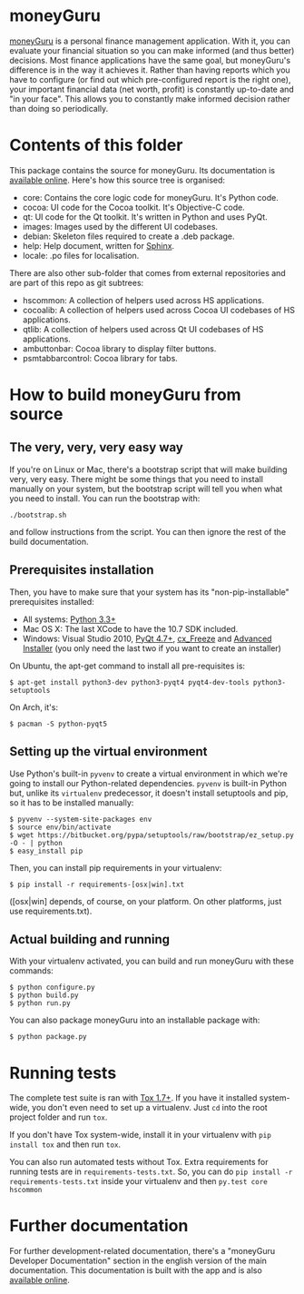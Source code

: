 # moneyGuru

[moneyGuru][moneyguru] is a personal finance management application. With it, you can evaluate your
financial situation so you can make informed (and thus better) decisions. Most finance applications
have the same goal, but moneyGuru's difference is in the way it achieves it. Rather than having
reports which you have to configure (or find out which pre-configured report is the right one), your
important financial data (net worth, profit) is constantly up-to-date and "in your face". This
allows you to constantly make informed decision rather than doing so periodically.

# Contents of this folder

This package contains the source for moneyGuru. Its documentation is
[available online][documentation]. Here's how this source tree is organised:

* core: Contains the core logic code for moneyGuru. It's Python code.
* cocoa: UI code for the Cocoa toolkit. It's Objective-C code.
* qt: UI code for the Qt toolkit. It's written in Python and uses PyQt.
* images: Images used by the different UI codebases.
* debian: Skeleton files required to create a .deb package.
* help: Help document, written for [Sphinx][sphinx].
* locale: .po files for localisation.

There are also other sub-folder that comes from external repositories and are part of this repo as
git subtrees:

* hscommon: A collection of helpers used across HS applications.
* cocoalib: A collection of helpers used across Cocoa UI codebases of HS applications.
* qtlib: A collection of helpers used across Qt UI codebases of HS applications.
* ambuttonbar: Cocoa library to display filter buttons.
* psmtabbarcontrol: Cocoa library for tabs.

# How to build moneyGuru from source

## The very, very, very easy way

If you're on Linux or Mac, there's a bootstrap script that will make building very, very easy. There
might be some things that you need to install manually on your system, but the bootstrap script will
tell you when what you need to install. You can run the bootstrap with:

    ./bootstrap.sh

and follow instructions from the script. You can then ignore the rest of the build documentation.

## Prerequisites installation

Then, you have to make sure that your system has its "non-pip-installable" prerequisites installed:

* All systems: [Python 3.3+][python]
* Mac OS X: The last XCode to have the 10.7 SDK included.
* Windows: Visual Studio 2010, [PyQt 4.7+][pyqt], [cx_Freeze][cxfreeze] and
  [Advanced Installer][advinst] (you only need the last two if you want to create an installer)

On Ubuntu, the apt-get command to install all pre-requisites is:

    $ apt-get install python3-dev python3-pyqt4 pyqt4-dev-tools python3-setuptools

On Arch, it's:

    $ pacman -S python-pyqt5

## Setting up the virtual environment

Use Python's built-in `pyvenv` to create a virtual environment in which we're going to install our
Python-related dependencies. `pyvenv` is built-in Python but, unlike its `virtualenv` predecessor,
it doesn't install setuptools and pip, so it has to be installed manually:

    $ pyvenv --system-site-packages env
    $ source env/bin/activate
    $ wget https://bitbucket.org/pypa/setuptools/raw/bootstrap/ez_setup.py -O - | python
    $ easy_install pip

Then, you can install pip requirements in your virtualenv:

    $ pip install -r requirements-[osx|win].txt
    
([osx|win] depends, of course, on your platform. On other platforms, just use requirements.txt).

## Actual building and running

With your virtualenv activated, you can build and run moneyGuru with these commands:

    $ python configure.py
    $ python build.py
    $ python run.py

You can also package moneyGuru into an installable package with:
    
    $ python package.py

# Running tests

The complete test suite is ran with [Tox 1.7+][tox]. If you have it installed system-wide, you
don't even need to set up a virtualenv. Just `cd` into the root project folder and run `tox`.

If you don't have Tox system-wide, install it in your virtualenv with `pip install tox` and then
run `tox`.

You can also run automated tests without Tox. Extra requirements for running tests are in
`requirements-tests.txt`. So, you can do `pip install -r requirements-tests.txt` inside your
virtualenv and then `py.test core hscommon`

# Further documentation

For further development-related documentation, there's a "moneyGuru Developer Documentation"
section in the english version of the main documentation. This documentation is built with the app
and is also [available online][documentation].

[moneyguru]: http://www.hardcoded.net/moneyguru/
[documentation]: http://www.hardcoded.net/moneyguru/help/en/
[python]: http://www.python.org/
[pyqt]: http://www.riverbankcomputing.com
[cxfreeze]: http://cx-freeze.sourceforge.net/
[advinst]: http://www.advancedinstaller.com
[sphinx]: http://sphinx.pocoo.org/
[polib]: https://bitbucket.org/izi/polib/issue/42
[tox]: https://tox.readthedocs.org/en/latest/

